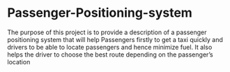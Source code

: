# Passenger-Positioning-system
The purpose of this project is to provide a description of a passenger positioning system that will help Passengers firstly to get a taxi quickly and drivers to be able to locate passengers and hence minimize fuel. It also helps the driver to choose the best route depending on the passenger’s location
